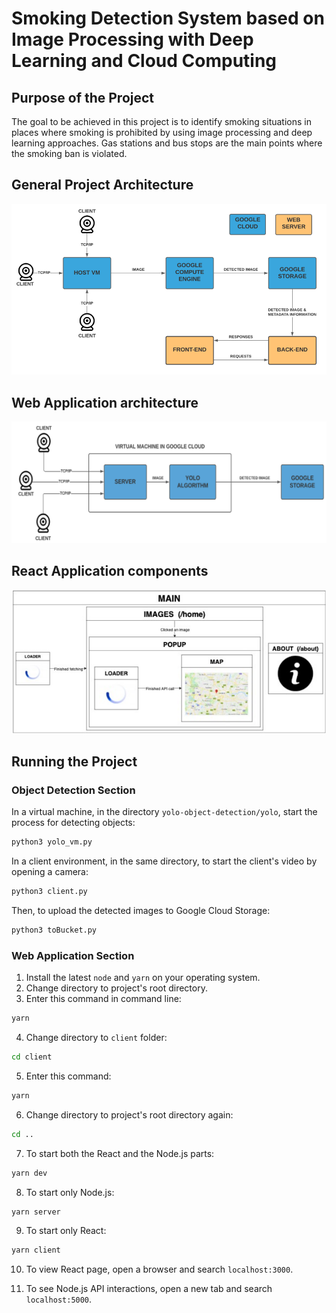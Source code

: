 # Smoking Detection System based on Image Processing with Deep Learning and Cloud Computing

## Purpose of the Project

The goal to be achieved in this project is to identify smoking situations in places where smoking is prohibited by using image processing and deep learning approaches. Gas stations and bus stops are the main points where the smoking ban is violated.

## General Project Architecture

![Architecture](./images/architecture.png "Architecture")

## Web Application architecture

![Web architecture](./images/web_architecture.png "Web architecture")

## React Application components

![React components](./images/react_components.png "React components")


## Running the Project

### Object Detection Section

In a virtual machine, in the directory `yolo-object-detection/yolo`, start the process for detecting objects:
```bash
python3 yolo_vm.py
```


In a client environment, in the same directory, to start the client's video by opening a camera:

``` bash
python3 client.py
``` 

Then, to upload the detected images to Google Cloud Storage:

```bash
python3 toBucket.py
```

### Web Application Section

1. Install the latest `node` and `yarn` on your operating system.
2. Change directory to project's root directory.
3. Enter this command in command line:
```bash
yarn
````

4. Change directory to `client` folder:
```bash
cd client
```

5. Enter this command:
```bash
yarn
````

6. Change directory to project's root directory again:
```bash
cd ..
```

7. To start both the React and the Node.js parts:
```bash
yarn dev
```

8. To start only Node.js:
```bash
yarn server
```

9. To start only React:
```bash
yarn client
```

10. To view React page, open a browser and search `localhost:3000`.

11. To see Node.js API interactions, open a new tab and search `localhost:5000`.